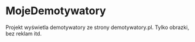 MojeDemotywatory
================

Projekt wyświetla demotywatory ze strony demotywatory.pl. Tylko obrazki, bez reklam itd.
